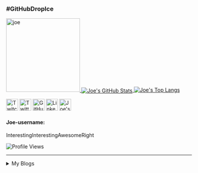 ### #GitHubDropIce
<p align = "left">
     <a href="https://dev.to/joenash"><img alt="joe" title="Joe" height="200" width="200" src="https://avatars2.githubusercontent.com/u/1790822?s=400&u=bb35d9be2085979d3083d55728caad2e31ef0a33&v=4">
     </a>
     <a href="https://github.com/joenash/joenash">
  <img align="center" src="https://github-readme-stats.vercel.app/api?username=joenash&show_icons=true&line_height=27&count_private=true&theme=synthwave" alt="Joe's GitHub Stats" />
     </a>
     <a href="https://github.com/joenash/joenash">
  <img src="https://github-readme-stats.vercel.app/api/top-langs/?username=joenash&show_icons=true&theme=synthwave" alt="Joe's Top Langs" /></a>
</p>


<p align="left">
  <a href="https://twitch.tv/jna_sh"><img alt="Twitch" title="Twitch" height="32" width="32" src="https://raw.githubusercontent.com/peterthehan/peterthehan/master/assets/twitch.svg"></a>
  <a href="https://twitter.com/jna_sh?lang=en"><img alt="Twitter" title="Twitter" height="32" width="32" src="https://raw.githubusercontent.com/peterthehan/peterthehan/master/assets/twitter.svg"></a>
  <a href="https://github.com/joenash"><img alt="GitHub" title="GitHub" height="32" width="32" src="https://raw.githubusercontent.com/peterthehan/peterthehan/master/assets/github.svg"></a>
  <a href="https://www.linkedin.com/in/joednash/"><img alt="LinkedIn" title="LinkedIn" height="32" width="32" src="https://raw.githubusercontent.com/peterthehan/peterthehan/master/assets/linkedin.svg"></a>
  <a href="https://dev.to/joenash">
  <img src="https://d2fltix0v2e0sb.cloudfront.net/dev-badge.svg" alt="Joe's DEV Profile" height="32" width="32">
</a>
</p>



#### Joe-username:
<!---do not remove the headers and do not put text in here--->
<!--username:START-->
InterestingInterestingAwesomeRight
<!--username:END-->

![Profile Views](http://img.shields.io/badge/Profile%20Views-576-blue)


<!---Insert About--->
<!---End About--->




---

<!---Joe's Dev.to feed--->
<details>
  <summary>My Blogs</summary>
  
<!-- BLOG-POST-LIST:START -->
- [Enso Dev Blog - 19th June 2020](https://dev.to/enso_org/enso-dev-blog-19th-june-2020-52da)
- [Deploying to Heroku from GitHub Actions](https://dev.to/heroku/deploying-to-heroku-from-github-actions-29ej)
<!-- BLOG-POST-LIST:END -->
</details>
